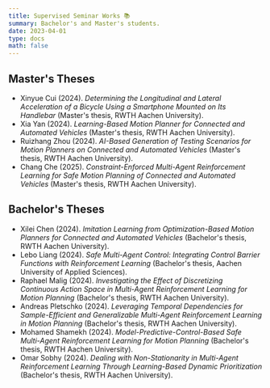 ```yaml
---
title: Supervised Seminar Works 📚
summary: Bachelor's and Master's students.
date: 2023-04-01
type: docs
math: false
---
```

## Master's Theses
* Xinyue Cui (2024). *Determining the Longitudinal and Lateral Acceleration of a Bicycle Using a Smartphone Mounted on Its Handlebar* (Master's thesis, RWTH Aachen University).
* Xia Yan (2024). *Learning-Based Motion Planner for Connected and Automated Vehicles* (Master's thesis, RWTH Aachen University).
* Ruizhang Zhou (2024). *AI-Based Generation of Testing Scenarios for Motion Planners on Connected and Automated Vehicles* (Master's thesis, RWTH Aachen University).
* Chang Che (2025). *Constraint-Enforced Multi-Agent Reinforcement Learning for Safe Motion Planning of Connected and Automated Vehicles* (Master's thesis, RWTH Aachen University).

## Bachelor's Theses
* Xilei Chen (2024). *Imitation Learning from Optimization-Based Motion Planners for Connected and Automated Vehicles* (Bachelor's thesis, RWTH Aachen University).
* Lebo Liang (2024). *Safe Multi-Agent Control: Integrating Control Barrier Functions with Reinforcement Learning* (Bachelor's thesis, Aachen University of Applied Sciences).
* Raphael Malig (2024). *Investigating the Effect of Discretizing Continuous Action Space in Multi-Agent Reinforcement Learning for Motion Planning* (Bachelor's thesis, RWTH Aachen University).
* Andreas Pletschko (2024). *Leveraging Temporal Dependencies for Sample-Efficient and Generalizable Multi-Agent Reinforcement Learning in Motion Planning* (Bachelor's thesis, RWTH Aachen University).
* Mohamed Shamekh (2024). *Model-Predictive-Control-Based Safe Multi-Agent Reinforcement Learning for Motion Planning* (Bachelor's thesis, RWTH Aachen University).
* Omar Sobhy (2024). *Dealing with Non-Stationarity in Multi-Agent Reinforcement Learning Through Learning-Based Dynamic Prioritization* (Bachelor's thesis, RWTH Aachen University).